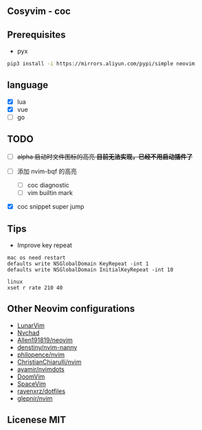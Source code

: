 ## Cosyvim - coc

## Prerequisites

- pyx

```sh
pip3 install -i https://mirrors.aliyun.com/pypi/simple neovim
```

## language

- [x] lua
- [x] vue
- [ ] go

## TODO

- [ ] ~~alpha 启动时文件图标的高亮 **目前无法实现，已经不用启动插件了**~~
- [ ] 添加 nvim-bqf 的高亮
  - [ ] coc diagnostic
  - [ ] vim builtin mark
- [x] coc snippet super jump


## Tips

- Improve key repeat

```
mac os need restart
defaults write NSGlobalDomain KeyRepeat -int 1
defaults write NSGlobalDomain InitialKeyRepeat -int 10

linux
xset r rate 210 40
```

## Other Neovim configurations

- [LunarVim](https://github.com/LunarVim/LunarVim)
- [Nvchad](https://github.com/NvChad/NvChad)
- [Allen191819/neovim](https://github.com/Allen191819/neovim)
- [denstiny/nvim-nanny](https://github.com/denstiny/nvim-nanny)
- [philopence/nvim](https://github.com/philopence/nvim)
- [ChristianChiarulli/nvim](https://github.com/ChristianChiarulli/nvim)
- [ayamir/nvimdots](https://github.com/ayamir/nvimdots)
- [DoomVim](https://github.com/NTBBloodbath/doom-nvim)
- [SpaceVim](https://github.com/SpaceVim/SpaceVim)
- [ravenxrz/dotfiles](https://github.com/ravenxrz/dotfiles)
- [glepnir/nvim](https://github.com/glepnir/nvim)

## Licenese MIT
